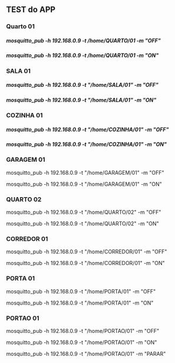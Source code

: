 ## TEST do APP

### Quarto 01
#####  mosquitto_pub -h 192.168.0.9 -t /home/QUARTO/01  -m "OFF"
  
#####  mosquitto_pub -h 192.168.0.9 -t /home/QUARTO/01  -m "ON"

### SALA 01
  
#####  mosquitto_pub -h 192.168.0.9 -t "/home/SALA/01" -m "OFF"
  
#####  mosquitto_pub -h 192.168.0.9 -t "/home/SALA/01" -m "ON"

### COZINHA 01   

#####  mosquitto_pub -h 192.168.0.9 -t "/home/COZINHA/01" -m "OFF"
#####  mosquitto_pub -h 192.168.0.9 -t "/home/COZINHA/01" -m "ON"
 
### GARAGEM 01    
  
  mosquitto_pub -h 192.168.0.9 -t "/home/GARAGEM/01" -m "OFF"
  
  mosquitto_pub -h 192.168.0.9 -t "/home/GARAGEM/01" -m "ON"
  
### QUARTO 02
  
  mosquitto_pub -h 192.168.0.9 -t "/home/QUARTO/02"  -m "OFF"
  
  mosquitto_pub -h 192.168.0.9 -t "/home/QUARTO/02"  -m "ON"
    
### CORREDOR 01
    
  mosquitto_pub -h 192.168.0.9 -t "/home/CORREDOR/01" -m "OFF"
  
  mosquitto_pub -h 192.168.0.9 -t "/home/CORREDOR/01" -m "ON"
    
### PORTA 01
  
  mosquitto_pub -h 192.168.0.9 -t "/home/PORTA/01" -m "OFF"
  
  mosquitto_pub -h 192.168.0.9 -t "/home/PORTA/01" -m "ON"

  
### PORTAO 01
  
  
  mosquitto_pub -h 192.168.0.9 -t "/home/PORTAO/01" -m "OFF"
  
  mosquitto_pub -h 192.168.0.9 -t "/home/PORTAO/01" -m "ON"
  
  mosquitto_pub -h 192.168.0.9 -t "/home/PORTAO/01" -m "PARAR"
     
